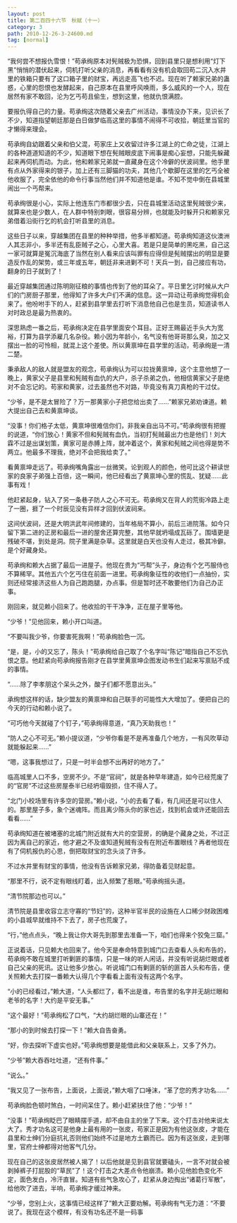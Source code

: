 ```yaml
---
layout: post
title: 第二百四十六节　秋赋（十一）
category: 3
path: 2010-12-26-3-24600.md
tag: [normal]
---
```


“我何尝不想报仇雪恨！”苟承绚原本对髡贼极为恐惧，回到县里只是想利用“灯下黑”悄悄的潜伏起来，伺机打听父亲的消息，再看看有没有机会取回苟二沉入水井里的铁箱只要有了这口箱子里的财宝，再远走高飞也不迟。现在听了赖家兄弟的蛊惑，心里的怨恨也发酵起来，自己原本在县里呼风唤雨，多么威风的一个人，现在居然有家不敢回，沦为乞丐苟且偷生，想到这里，他就仇恨满腔。

要报仇得自己的力量。苟承绚这次随着父亲去广州活动，事情没办下来，见识长了不少，知道指望朝廷那是白日做梦临高这里的事情不闹得不可收拾，朝廷里当官的才懒得来理会。

苟承绚自幼跟着父亲和伯父混，苟家庄上又收留过许多江湖上的亡命之徒，江湖上的各种道道知道的不少，知道眼下想在髡贼眼皮底下闹事是痴心妄想，只能先躲藏起来再伺机而动。为此，他和赖家兄弟就一直藏身在这个冷僻的伏波祠里。他手里有点从外家得来的银子，加上还有三脚猫的功夫，其他几个歇脚在这里的乞丐全被他收服了，完全依他的命令行事当然他们并不知道他是谁。不知不觉中倒在县城里闹出一个丐帮来。

苟承绚很是小心，实际上他连东门市都很少去，只在县城里活动这里髡贼很少来，就算来也是少数人，在人群中特别刺眼，很容易分辨，也就能及时躲开只和赖家兄弟借着沿街行乞的机会打听县里的消息。

这些日子以来，穿越集团在县里的种种举措，他多半都知道。苟承绚知道这伙澳洲人其志非小，多半还有乱臣贼子之心，心里大喜。若是只是简单的黑吃黑，自己这一家可就算是冤沉海底了当然在别人看来应该叫罪有应得但是髡贼摆出的明显是要造反作乱的架势，或三年或五年，朝廷非来进剿不可！天兵一到，自己接应有功，翻身的日子就到了！

最近穿越集团通过陈明刚征粮的事情也传到了他的耳朵了。平日里乞讨时候从大户们的门房厨子那里，他得知了许多大户们不满的信息。这一异动让苟承绚觉得机会来了。他吩咐手下的人，赶紧到县学里去打听下消息他自己也是生员，知道读书人对时政总是最为热衷的。

深思熟虑一番之后，苟承绚决定在县学里面安个耳目。正好王赐最近手头大为宽裕，打算为县学添雇几名杂役。赖小因为年龄小，名气没有他哥哥那么臭，加之又摆出一脸的可怜相，就混上这个差使。所以黄禀坤在县学里的活动，苟承绚是一清二楚。

秉承敌人的敌人就是盟友的观念，苟承绚认为可以拉拢黄禀坤，这个主意他想了一晚上，黄家父子是县里和髡贼有血仇的大户，杀子杀弟之仇，他相信黄家父子是绝对不会忘记的。苟家和黄家，过去虽然也不对路，毕竟没有真刀真枪的干过仗。

“少爷，是不是太冒险了？万一那黄家小子把您给出卖了……”赖家兄弟劝谏道。赖大提出自己去和黄禀坤谈。

“没事！你们格子太低，黄禀坤很难信你们，非我亲自出马不可。”苟承绚很有把握的说道，“你们放心！黄家不但和髡贼有血仇，当初打髡贼最出力也是他们！刘大霖不过是出谋划策，黄家可是赤膊上阵，就冲着这个，黄家和髡贼之间也得是势不两立。他最多不理我，绝对不会把我给卖了。”

看黄禀坤走远了。苟承绚嘴角露出一丝微笑。论到观人的颜色，他可比这个耕读世家的良家子弟强上百倍，这一瞬间，他已经看出了黄禀坤心里的慌乱、犹疑……此事有戏！

他赶紧起身，钻入了另一条巷子防人之心不可无。苟承绚又在背人的荒街冷路上走了一圈，捱了一个时辰见没有异样才回到伏波祠来。

这间伏波祠，还是大明洪武年间修建的，当年格局不算小，前后三进院落。如今只留下第二进的正房和最后一进的屋舍还算完整，其他早就坍塌成瓦砾了。围墙更是残破不堪，到处是洞。院子里满是杂草。这里就是白天也没有人走过，极其冷僻。是个好藏身处。

苟承绚和赖大占据了最后一进屋子。他现在贵为“丐帮”头子，身边有个乞丐服侍也不算稀罕。其他五六个乞丐住在前面一进里。苟承绚象征性的收他们一点抽份，实则还经常接济这些人为自己跑跑腿，办点事。但是暂时还不敢要他们为自己办正事。

刚回来，就见赖小回来了。他收拾的干干净净，正在屋子里等他。

“少爷！”见他回来，赖小开口叫道。

“不要叫我少爷，你要害死我啊！”苟承绚脸色一沉。

“是，是，小的又忘了，陈头！”苟承绚给自己取了个名字叫“陈记”暗指自己不忘仇恨之意。他赶紧向苟承绚报告刚才在县学里黄禀坤企图发动书生们起来写禀贴不成的事情。

“……除了李孝朋这个呆头之外，酸子们都不愿意出头。”

承绚想这样的话，缺少盟友的黄禀坤和自己联手的可能性大大增加了。便把自己的今天的行动和赖小说了。

“可巧他今天就碰了个钉子，”苟承绚得意道，“真乃天助我也！”

“防人之心不可无。”赖小提议道，“少爷你看是不是再准备几个地方，一有风吹草动就能躲起来……”

“嗯，这事我想过了，只是一时半会想不出再好的地方了。”

临高城里人口不多，空房不少。不是“官祠”，就是各种早年建造，如今已经荒废了的“官房”不过这些房屋泰半已经坍塌毁损，住不得人了。

“北门小校场里有许多空的营房。”赖小说，“小的去看了看，有几间还是可以住人的。那里屋子多，象个迷魂阵。而且离少陈头你的家也近，找到机会或许还能回去看看……”

苟承绚知道在被堵塞的北城门附近就有大片的空营房，的确是个藏身之处，不过正因为离自己的家近，他才避之不及谁知道髡贼有没有在附近布置眼线？再者他现在有了伺机报仇的心思，倒把取财宝的念头淡了许多。

不过水井里有财宝的事情，他没有告诉赖家兄弟，得防备着见财起意。

“那里不行，说不定有眼线盯着，出入频繁了惹眼。”苟承绚摇头道。

“清节院那边也可以。”

清节院是县里收容立志守寡的“节妇”的，这种半官半民的设施在人口稀少财政困难的小县城早就维持不下去了，房子也荒废了。

“行，”他点点头，“晚上我让你大哥先到那里去准备一下，咱们也得来个狡兔三窟。”

正说着话，只见赖大也回来了。他今天是奉命特意到城门口去查看人头和布告的，苟承绚不敢在城里打听剿匪的事情，只是一味的听人闲话，并没有听说胡烂眼或者自己父亲的死讯。这让他多少放心。听说城门口有剿匪的斩的匪首人头和布告，便关照赖大去打探一番赖大认得几个字看看上面有没有这两个名字。

“小的已经看过，”赖大道，“人头都烂了，看不出是谁，布告里的名字并无胡烂眼和老爷的名字！大约是平安无事。”

“这个最好！”苟承绚松了口气，“大约胡烂眼的山寨还在！”

“那小的到时候去打探一下！”赖大自告奋勇。

“好，你去探听下虚实也好。”苟承绚想要是能借此和父亲联系上，又多了外力。

“少爷”赖大吞吞吐吐道，“还有件事。”

“说么。”

“我又见了一张布告，上面说，上面说，”赖大咽了口唾沫，“革了您的秀才功名……”

苟承绚脸色顿时煞白，一时间呆住了。赖小赶紧扶住了他：“少爷！”

“没事！”苟承绚眨巴了眼睛摆手道，却不由自主的坐了下来。这个打击对他来说太大了。秀才功名这可是他身上最有用的一张皮，苟家正是因为有他这张皮，才能在县里和士绅们分庭抗礼否则他们始终不过是地方土霸而已。因为有这张皮，走到哪里，官府士绅都得对他客气几分。

现在自己的这张皮居然被人揭了！以后他就是见到县官就要磕头，一言不对就会被剥掉裤子打屁股的“草民”了！这个打击之大差点令他崩溃。赖小见他脸色变化不定，面色发白，冷汗直冒。知道有些气急攻心了，赶紧从身边掏出“诸葛行军散”，给他吹了进去，半响，苟承绚才缓过神来。

“少爷，您别上火，这事情已经这样了”赖大正要劝解。苟承绚有气无力道：“不要说了。我现在这个模样，有没有功名还不是一码事